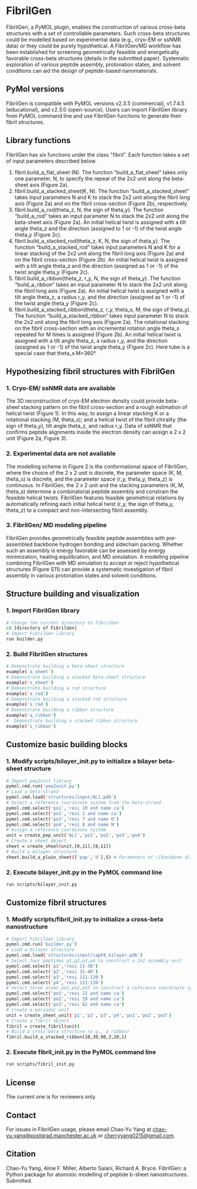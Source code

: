 # FibrilGen
FibrilGen, a PyMOL plugin, enables the construction of various cross-beta structures with a set of controllable parameters. Such cross-beta structures could be modelled based on experimental data (e.g., cryo-EM or ssNMR data) or they could be purely hypothetical. A FibrilGen/MD workflow has been established for screening geometrically feasible and energetically favorable cross-beta structures (details in the submitted paper). Systematic exploration of various peptide assembly, protonation states, and solvent conditions can aid the design of peptide-based nanomaterials.

## PyMol versions
FibrilGen is compatible with PyMOL versions v2.3.5 (commercial), v1.7.4.5 (educational), and v2.3.0 (open-source). Users can import FibrilGen library from PyMOL command line and use FibrilGen functions to generate their fibril structures.

## Library functions
FibrilGen has six functions under the class "fibril". Each function takes a set of input parameters described below.
1. fibril.build_a_flat_sheet (N). The function “build_a_flat_sheet” takes only one parameter, N, to specify the repeat of the 2x2 unit along the beta-sheet axis (Figure 2a).
2. fibril.build_a_stacked_sheet(K, N). The function “build_a_stacked_sheet” takes input parameters N and K to stack the 2x2 unit along the fibril long axis (Figure 2a) and on the fibril cross-section (Figure 2b), respectively.
3. fibril.build_a_rod(theta_z, N, the sign of theta_y). The function “build_a_rod” takes an input parameter N to stack the 2x2 unit along the beta-sheet axis (Figure 2a). An initial helical twist is assigned with a tilt angle theta_z and the direction (assigned to 1 or -1) of the twist angle theta_y (Figure 2c).
4. fibril.build_a_stacked_rod(theta_z, K, N, the sign of theta_y). The function “build_a_stacked_rod” takes input parameters N and K for a linear stacking of the 2x2 unit along the fibril long axis (Figure 2a) and on the fibril cross-section (Figure 2b). An initial helical twist is assigned with a tilt angle theta_z and the direction (assigned as 1 or -1) of the twist angle theta_y (Figure 2c).
5. fibril.build_a_ribbon(theta_z, r_y, N, the sign of theta_y). The function “build_a_ribbon” takes an input parameter N to stack the 2x2 unit along the fibril long axis (Figure 2a). An initial helical twist is assigned with a tilt angle theta_z, a radius r_y, and the direction (assigned as 1 or -1) of the twist angle theta_y (Figure 2c).
6. fibril.build_a_stacked_ribbon(theta_z, r_y, theta_s, M, the sign of theta_y). The function “build_a_stacked_ribbon” takes input parameter N to stack the 2x2 unit along the fibril long axis (Figure 2a). The rotational stacking on the fibril cross-section with an incremental rotation angle theta_s repeated for M times is assigned (Figure 2b). An initial helical twist is assigned with a tilt angle theta_z, a radius r_y, and the direction (assigned as 1 or -1) of the twist angle theta_y (Figure 2c). Here tube is a special case that theta_s∙M=360°.

## Hypothesizing fibril structures with FibrilGen
### 1. Cryo-EM/ ssNMR data are available
The 3D reconstruction of cryo-EM electron density could provide beta-sheet stacking pattern on the fibril cross-section and a rough estimation of helical twist (Figure 1). In this way, to assign a linear stacking K or a rotational stacking (M, theta_s); and a helical twist of the fibril chirality (the sign of theta_y), tilt angle theta_z, and radius r_y. Data of ssNMR that confirms peptide alignments inside the electron density can assign a 2 x 2 unit (Figure 2a, Figure 3).
### 2. Experimental data are not available
The modelling scheme in Figure 2 is the conformational space of FibrilGen, where the choice of the 2 x 2 unit is discrete, the parameter space (K, M, theta_s) is discrete, and the parameter space (r_y, theta_y, theta_z) is continuous. In FibrilGen, the 2 x 2 unit and the stacking parameters (K, M, theta_s) determine a combinatorial peptide assembly and constrain the feasible helical twists. FibrilGen features feasible geometrical relations by automatically refining each initial helical twist (r_y, the sign of theta_y, theta_z) to a compact and non-intersecting fibril assembly.
### 3. FibrilGen/ MD modeling pipeline
FibrilGen provides geometrically feasible peptide assemblies with pre-assembled backbone hydrogen bonding and sidechain packing. Whether such an assembly is energy favorable can be assessed by energy minimization, heating equilibration, and MD simulation. A modelling pipeline combining FibrilGen with MD simulation to accept or reject hypothetical structures (Figure S11) can provide a systematic investigation of fibril assembly in various protonation states and solvent conditions.

## Structure building and visualization 
### 1. Import FibrilGen library
```bash
# Change the current directory to FibrilGen
cd [directory of FibrilGen]
# Import FibrilGen library 
run builder.py
```
### 2. Build FibrilGen structures
```bash
# Demonstrate building a beta-sheet structure
example('a_sheet')
# Demonstrate building a stacked beta-sheet structure
example('s_sheet')
# Demonstrate building a rod structure
example('a_rod')
# Demonstrate building a stacked rod structure
example('s_rod')
# Demonstrate building a ribbon structure
example('a_ribbon')
#  Demonstrate building a stacked ribbon structure
example('s_ribbon')
```

## Customize basic building blocks
### 1. Modify scripts/bilayer_init.py to initialize a bilayer beta-sheet structure
```bash
# Import pep2unit library
pymol.cmd.run('pep2unit.py')
# Load a beta-strand
pymol.cmd.load('structures/input/AL1.pdb')
# Select a reference coordinate system from the beta-strand
pymol.cmd.select('po1','resi 10 and name ca')
pymol.cmd.select('po2','resi 2 and name ca')
pymol.cmd.select('po3','resi 7 and name O')
pymol.cmd.select('po4','resi 8 and name N')
# Assign a reference coordinate system
unit = create_pep_unit('AL1','po1','po2','po3','po4')
# Create a sheet object
sheet = create_sheet(unit,[0,11],[0,11])
# Build a bilayer structure
sheet.build_a_plain_sheet(['pap','d'],5) # Parameters of ([backbone alignment (e.g., aaa,apa,aap,app,paa,ppa,pap,ppp), beta-sheets arranged face-to-face or face-to-back] and the number of units in each sheet
```
### 2. Execute bilayer_init.py in the PyMOL command line
```bash
run scripts/bilayer_init.py
```

##  Customize fibril structures
### 1. Modify scripts/fibril_init.py to initialize a cross-beta nanostructure
```bash
# Import FibrilGen library
pymol.cmd.run('builder.py')
# Load a bilayer structure
pymol.cmd.load('structures/input/capF8_bilayer.pdb')
# Select four peptides p1,p2,p3,p4 to construct a 2x2 assembly unit
pymol.cmd.select('p1','resi 21-30')
pymol.cmd.select('p2','resi 31-40')
pymol.cmd.select('p3','resi 111-120')
pymol.cmd.select('p4','resi 121-130')
# Select three atoms po1,po2,po3 to construct a reference coordinate system
pymol.cmd.select('po1','resi 22 and name ca')
pymol.cmd.select('po2','resi 29 and name ca')
pymol.cmd.select('po3','resi 62 and name ca')
# Create a periodic unit
unit = create_sheet_unit('p1','p2','p3','p4','po1','po2','po3')
# Create a fibril object
fibril = create_fibril(unit)
# Build a cross-beta structure (e.g., a ribbon)
fibril.build_a_stacked_ribbon(10,30,90,3,20,1)
```
### 2. Execute fibril_init.py in the PyMOL command line
```bash
run scripts/fibril_init.py
```

## License
The current one is for reviewers only. 

## Contact
For issues in FibrilGen usage, please email Chao-Yu Yang at chao-yu.yang@postgrad.manchester.ac.uk or cherryyang0215@gmail.com.

## Citation
Chao-Yu Yang, Aline F. Miller, Alberto Saiani, Richard A. Bryce. FibrilGen: a Python package for atomistic modelling of peptide b-sheet nanostructures. Submitted.
